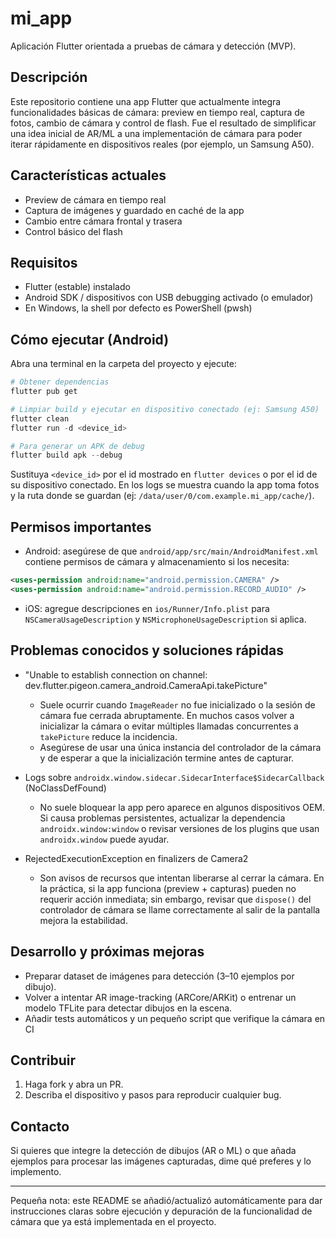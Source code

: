 
# mi_app

Aplicación Flutter orientada a pruebas de cámara y detección (MVP).

## Descripción

Este repositorio contiene una app Flutter que actualmente integra funcionalidades
básicas de cámara: preview en tiempo real, captura de fotos, cambio de cámara y
control de flash. Fue el resultado de simplificar una idea inicial de AR/ML a
una implementación de cámara para poder iterar rápidamente en dispositivos
reales (por ejemplo, un Samsung A50).

## Características actuales

- Preview de cámara en tiempo real
- Captura de imágenes y guardado en caché de la app
- Cambio entre cámara frontal y trasera
- Control básico del flash

## Requisitos

- Flutter (estable) instalado
- Android SDK / dispositivos con USB debugging activado (o emulador)
- En Windows, la shell por defecto es PowerShell (pwsh)

## Cómo ejecutar (Android)

Abra una terminal en la carpeta del proyecto y ejecute:

```powershell
# Obtener dependencias
flutter pub get

# Limpiar build y ejecutar en dispositivo conectado (ej: Samsung A50)
flutter clean
flutter run -d <device_id>

# Para generar un APK de debug
flutter build apk --debug
```

Sustituya `<device_id>` por el id mostrado en `flutter devices` o por el id
de su dispositivo conectado. En los logs se muestra cuando la app toma
fotos y la ruta donde se guardan (ej: `/data/user/0/com.example.mi_app/cache/`).

## Permisos importantes

- Android: asegúrese de que `android/app/src/main/AndroidManifest.xml`
	contiene permisos de cámara y almacenamiento si los necesita:

```xml
<uses-permission android:name="android.permission.CAMERA" />
<uses-permission android:name="android.permission.RECORD_AUDIO" />
```

- iOS: agregue descripciones en `ios/Runner/Info.plist` para `NSCameraUsageDescription`
	y `NSMicrophoneUsageDescription` si aplica.

## Problemas conocidos y soluciones rápidas

- "Unable to establish connection on channel: dev.flutter.pigeon.camera_android.CameraApi.takePicture"
	- Suele ocurrir cuando `ImageReader` no fue inicializado o la sesión de cámara
		fue cerrada abruptamente. En muchos casos volver a inicializar la cámara o
		evitar múltiples llamadas concurrentes a `takePicture` reduce la incidencia.
	- Asegúrese de usar una única instancia del controlador de la cámara y de
		esperar a que la inicialización termine antes de capturar.

- Logs sobre `androidx.window.sidecar.SidecarInterface$SidecarCallback` (NoClassDefFound)
	- No suele bloquear la app pero aparece en algunos dispositivos OEM. Si causa
		problemas persistentes, actualizar la dependencia `androidx.window:window` o
		revisar versiones de los plugins que usan `androidx.window` puede ayudar.

- RejectedExecutionException en finalizers de Camera2
	- Son avisos de recursos que intentan liberarse al cerrar la cámara. En la
		práctica, si la app funciona (preview + capturas) pueden no requerir acción
		inmediata; sin embargo, revisar que `dispose()` del controlador de cámara se
		llame correctamente al salir de la pantalla mejora la estabilidad.

## Desarrollo y próximas mejoras

- Preparar dataset de imágenes para detección (3–10 ejemplos por dibujo).
- Volver a intentar AR image-tracking (ARCore/ARKit) o entrenar un modelo TFLite
	para detectar dibujos en la escena.
- Añadir tests automáticos y un pequeño script que verifique la cámara en CI

## Contribuir

1. Haga fork y abra un PR.
2. Describa el dispositivo y pasos para reproducir cualquier bug.

## Contacto

Si quieres que integre la detección de dibujos (AR o ML) o que añada ejemplos
para procesar las imágenes capturadas, dime qué preferes y lo implemento.

---
Pequeña nota: este README se añadió/actualizó automáticamente para dar
instrucciones claras sobre ejecución y depuración de la funcionalidad de
cámara que ya está implementada en el proyecto.
